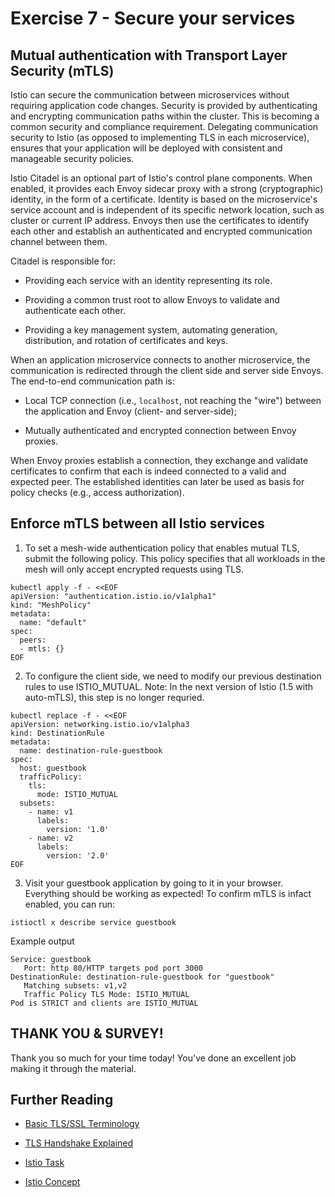 # Exercise 7 - Secure your services 

## Mutual authentication with Transport Layer Security (mTLS)

Istio can secure the communication between microservices without requiring application code changes. Security is provided by authenticating and encrypting communication paths within the cluster. This is becoming a common security and compliance requirement. Delegating communication security to Istio (as opposed to implementing TLS in each microservice), ensures that your application will be deployed with consistent and manageable security policies.

Istio Citadel is an optional part of Istio's control plane components. When enabled, it provides each Envoy sidecar proxy with a strong (cryptographic) identity, in the form of a certificate.
Identity is based on the microservice's service account and is independent of its specific network location, such as cluster or current IP address.
Envoys then use the certificates to identify each other and establish an authenticated and encrypted communication channel between them.

Citadel is responsible for:

* Providing each service with an identity representing its role.

* Providing a common trust root to allow Envoys to validate and authenticate each other.

* Providing a key management system, automating generation, distribution, and rotation of certificates and keys.

When an application microservice connects to another microservice, the communication is redirected through the client side and server side Envoys. The end-to-end communication path is:

* Local TCP connection (i.e., `localhost`, not reaching the "wire") between the application and Envoy (client- and server-side);

* Mutually authenticated and encrypted connection between Envoy proxies.

When Envoy proxies establish a connection, they exchange and validate certificates to confirm that each is indeed connected to a valid and expected peer. The established identities can later be used as basis for policy checks (e.g., access authorization).

## Enforce mTLS between all Istio services

1.  To set a mesh-wide authentication policy that enables mutual TLS, submit the following policy. This policy specifies that all workloads in the mesh will only accept encrypted requests using TLS.

```shell
kubectl apply -f - <<EOF
apiVersion: "authentication.istio.io/v1alpha1"
kind: "MeshPolicy"
metadata:
  name: "default"
spec:
  peers:
  - mtls: {}
EOF
```

2.  To configure the client side, we need to modify our previous destination rules to use ISTIO_MUTUAL. Note: In the next version of Istio (1.5 with auto-mTLS), this step is no longer requried.

```shell
kubectl replace -f - <<EOF
apiVersion: networking.istio.io/v1alpha3
kind: DestinationRule
metadata:
  name: destination-rule-guestbook
spec:
  host: guestbook
  trafficPolicy:
    tls:
      mode: ISTIO_MUTUAL
  subsets:
    - name: v1
      labels:
        version: '1.0'
    - name: v2
      labels:
        version: '2.0'
EOF
```

3. Visit your guestbook application by going to it in your browser. Everything should be working as expected! To confirm mTLS is infact enabled, you can run:
```shell
istioctl x describe service guestbook
```
Example output
```
Service: guestbook
   Port: http 80/HTTP targets pod port 3000
DestinationRule: destination-rule-guestbook for "guestbook"
   Matching subsets: v1,v2
   Traffic Policy TLS Mode: ISTIO_MUTUAL
Pod is STRICT and clients are ISTIO_MUTUAL
```

## THANK YOU & SURVEY!

Thank you so much for your time today!  You've done an excellent job making it through the material.

## Further Reading

* [Basic TLS/SSL Terminology](https://dzone.com/articles/tlsssl-terminology-and-basics)

* [TLS Handshake Explained](https://www.ibm.com/support/knowledgecenter/en/SSFKSJ_7.1.0/com.ibm.mq.doc/sy10660_.htm)

* [Istio Task](https://istio.io/docs/tasks/security/mutual-tls.html)

* [Istio Concept](https://istio.io/docs/concepts/security/mutual-tls.html)
